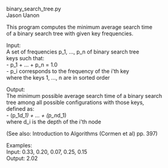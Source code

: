 binary_search_tree.py  
Jason Uanon  

This program computes the minimum average search time  
of a binary search tree with given key frequencies.  

Input:  
    A set of frequencies p_1, ..., p_n of binary search tree  
    keys such that:  
        - p_1 + ... + p_n = 1.0  
        - p_i corresponds to the frequency of the i'th key  
          where the keys 1, ..., n are in sorted order  

Output:  
    The minimum possible average search time of a binary search  
    tree among all possible configurations with those keys,  
    defined as:  
        - (p_1*d_1) + ... + (p_n*d_1)  
          where d_i is the depth of the i'th node  

(See also: Introduction to Algorithms (Cormen et al) pp. 397)  

Examples:  
    Input: 0.33, 0.20, 0.07, 0.25, 0.15  
    Output: 2.02  
